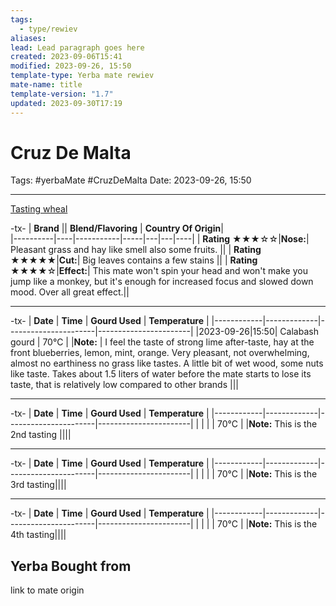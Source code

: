 ```yaml
---
tags:
  - type/rewiev
aliases: 
lead: Lead paragraph goes here
created: 2023-09-06T15:41
modified: 2023-09-26, 15:50
template-type: Yerba mate rewiev
mate-name: title
template-version: "1.7"
updated: 2023-09-30T17:19
---
```


# Cruz De Malta

Tags: #yerbaMate #CruzDeMalta
Date: 2023-09-26, 15:50

--- 

[Tasting wheal](../Assets/Images/CigarAdvisorTastingWheel.jpg)

-tx-
| **Brand**  || **Blend/Flavoring** | **Country Of Origin**|   
|----------|----|-----------|-----|---|---|----|
| **Rating**  ★★★☆☆|**Nose:**| Pleasant grass and hay like smell also some fruits.  ||
| **Rating**  ★★★★★|**Cut:**| Big leaves contains a few stains ||
| **Rating**  ★★★★☆|**Effect:**| This mate won't spin your head and won't make you jump like a monkey, but it's enough for increased focus and slowed down mood.  Over all great effect.||

---
-tx-
| **Date**  | **Time** | **Gourd Used** | **Temperature** |
|------------|-------------|----------------------|-----------------------|
|2023-09-26|15:50| Calabash gourd | 70°C |
|**Note:** | I feel the taste of strong lime after-taste, hay at the front blueberries, lemon, mint, orange. Very pleasant, not overwhelming, almost no earthiness no grass like tastes. A little bit of wet wood, some nuts like taste. Takes about 1.5 liters of water before the mate starts to lose its taste, that is relatively low compared to other brands |||

---
-tx-
| **Date**  | **Time** | **Gourd Used** | **Temperature** |
|------------|-------------|----------------------|-----------------------|
| | | | 70°C |
|**Note:** This is the 2nd tasting ||||

---
-tx-
| **Date**   | **Time** | **Gourd Used** | **Temperature** |
|------------|-------------|----------------------|-----------------------|
| | | | 70°C |
|**Note:** This is the 3rd tasting||||

---
-tx-
| **Date**   | **Time** | **Gourd Used** | **Temperature** |
|------------|-------------|----------------------|-----------------------|
| | | | 70°C |
|**Note:** This is the 4th tasting||||

## Yerba Bought from

link to mate origin 